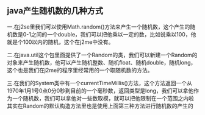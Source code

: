 ##  java产生随机数的几种方式   ##

一.在j2se里我们可以使用Math.random()方法来产生一个随机数，这个产生的随机数是0-1之间的一个double，我们可以把他乘以一定的数，比如说乘以100，他就是个100以内的随机，这个在j2me中没有。 

二.在java.util这个包里面提供了一个Random的类，我们可以新建一个Random的对象来产生随机数，他可以产生随机整数、随机float、随机double，随机long，这个也是我们在j2me的程序里经常用的一个取随机数的方法。 


三.在我们的System类中有一个currentTimeMillis()方法，这个方法返回一个从1970年1月1号0点0分0秒到目前的一个毫秒数，返回类型是long，我们可以拿他作为一个随机数，我们可以拿他对一些数取模，就可以把他限制在一个范围之内啦 
其实在Random的默认构造方法里也是使用上面第三种方法进行随机数的产生的